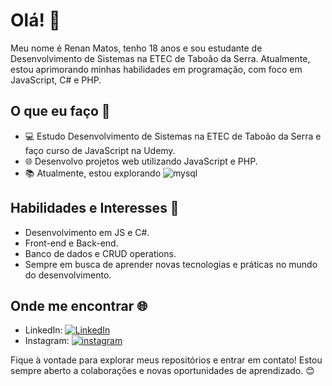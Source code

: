 # Olá! 👋

Meu nome é Renan Matos, tenho 18 anos e sou estudante de Desenvolvimento de Sistemas na ETEC de Taboão da Serra. Atualmente, estou aprimorando minhas habilidades em programação, com foco em JavaScript, C# e PHP.

## O que eu faço 🚀

- 💻 Estudo Desenvolvimento de Sistemas na ETEC de Taboão da Serra e faço curso de JavaScript na Udemy.
- 🌐 Desenvolvo projetos web utilizando JavaScript e PHP.
- 📚 Atualmente, estou explorando ![mysql](https://img.shields.io/badge/MySQL-00000F?style=for-the-badge&logo=mysql&logoColor=white)

## Habilidades e Interesses 🌟

- Desenvolvimento em JS e C#.
- Front-end e Back-end.
- Banco de dados e CRUD operations.
- Sempre em busca de aprender novas tecnologias e práticas no mundo do desenvolvimento.

## Onde me encontrar 🌐

- LinkedIn: [![LinkedIn](https://img.shields.io/badge/LinkedIn-0077B5?style=for-the-badge&logo=linkedin&logoColor=white)](https://br.linkedin.com/in/renan-matos-42361824b)
- Instagram: [![instagram](https://img.shields.io/badge/Instagram-E4405F?style=for-the-badge&logo=instagram&logoColor=white)](https://www.instagram.com/renan.mlz/)

Fique à vontade para explorar meus repositórios e entrar em contato! Estou sempre aberto a colaborações e novas oportunidades de aprendizado. 😊
